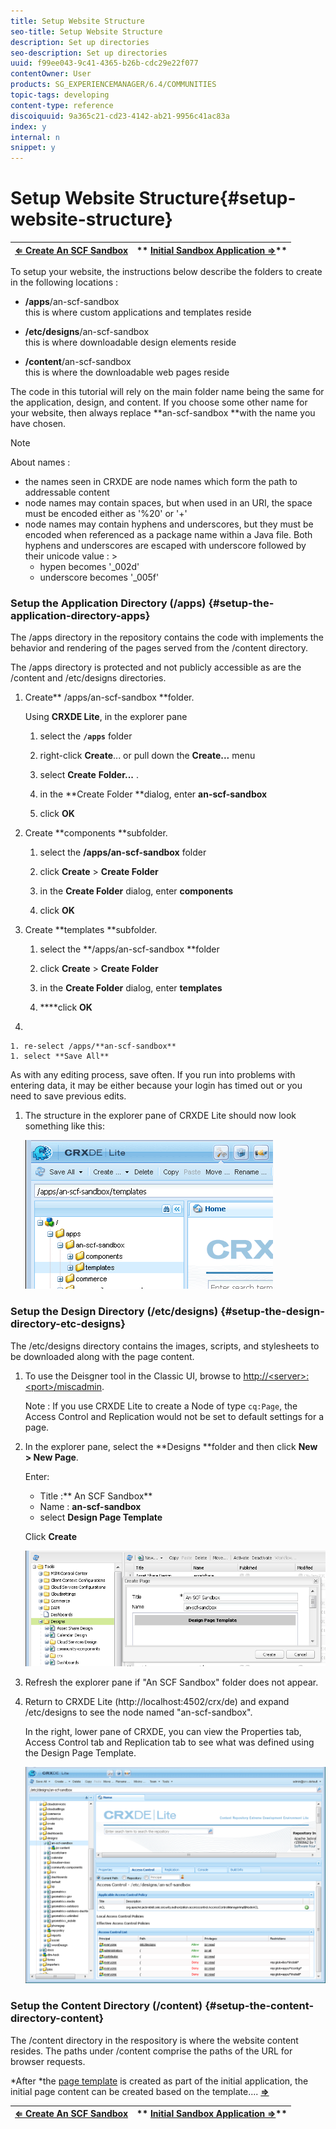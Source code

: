```yaml
---
title: Setup Website Structure
seo-title: Setup Website Structure
description: Set up directories
seo-description: Set up directories
uuid: f99ee043-9c41-4365-b26b-cdc29e22f077
contentOwner: User
products: SG_EXPERIENCEMANAGER/6.4/COMMUNITIES
topic-tags: developing
content-type: reference
discoiquuid: 9a365c21-cd23-4142-ab21-9956c41ac83a
index: y
internal: n
snippet: y
---
```


# Setup Website Structure{#setup-website-structure}

| [**⇐ Create An SCF Sandbox**](../../communities/using/an-scf-sandbox.md) |** [Initial Sandbox Application ⇒](../../communities/using/initial-app.md)** |
|---|---|

To setup your website, the instructions below describe the folders to create in the following locations :

* **/apps**/an-scf-sandbox  
  this is where custom applications and templates reside

* **/etc/designs**/an-scf-sandbox  
  this is where downloadable design elements reside

* **/content**/an-scf-sandbox  
  this is where the downloadable web pages reside

The code in this tutorial will rely on the main folder name being the same for the application, design, and content. If you choose some other name for your website, then always replace **an-scf-sandbox **with the name you have chosen.

>[!NOTE]
>
>About names :
>
>* the names seen in CRXDE are node names which form the path to addressable content
>* node names may contain spaces, but when used in an URI, the space must be encoded either as '%20' or '+'
>* node names may contain hyphens and underscores, but they must be encoded when referenced as a package name within a Java file. Both hyphens and underscores are escaped with underscore followed by their unicode value : >
>    * hypen becomes '_002d'  
>    * underscore becomes '_005f'
>

### Setup the Application Directory (/apps) {#setup-the-application-directory-apps}

The /apps directory in the repository contains the code with implements the behavior and rendering of the pages served from the /content directory.

The /apps directory is protected and not publicly accessible as are the /content and /etc/designs directories.

1. Create** /apps/an-scf-sandbox **folder.

   Using **CRXDE Lite**, in the explorer pane

    1. select the **`/apps`** folder   
    
    1. right-click **Create**... or pull down the **Create...** menu
    
    1. select **Create** **Folder...** .
    
    1. in the **Create Folder **dialog, enter **an-scf-sandbox**
    
    1. click **OK**

1. Create **components **subfolder.

    1. select the **/apps/an-scf-sandbox** folder
    1. click **Create** &gt; **Create Folder**
    
    1. in the **Create Folder** dialog, enter **components**
    
    1. click **OK**

1. Create **templates **subfolder.

    1. select the **/apps/an-scf-sandbox **folder
    1. click **Create** &gt; **Create Folder**
    
    1. in the **Create Folder** dialog, enter **templates**
    
    1. ****click **OK**

1.

    1. re-select /apps/**an-scf-sandbox**
    1. select **Save All**

   As with any editing process, save often. If you run into problems with entering data, it may be either because your login has timed out or you need to save previous edits.

1. The structure in the explorer pane of CRXDE Lite should now look something like this:

   ![](assets/chlimage_1-44.png)

### Setup the Design Directory (/etc/designs) {#setup-the-design-directory-etc-designs}

The /etc/designs directory contains the images, scripts, and stylesheets to be downloaded along with the page content.

1. To use the Deisgner tool in the Classic UI, browse to [http://&lt;server&gt;:&lt;port&gt;/miscadmin](http://localhost:4502/miscadmin).

   Note : If you use CRXDE Lite to create a Node of type `cq:Page`, the Access Control and Replication would not be set to default settings for a page.

1. In the explorer pane, select the **Designs **folder and then click **New &gt; New Page**.

   Enter:

    * Title :** An SCF Sandbox**
    * Name : **an-scf-sandbox**
    * select **Design Page Template**

   Click **Create**

   ![](assets/chlimage_1-45.png)

1. Refresh the explorer pane if "An SCF Sandbox" folder does not appear.  

1. Return to CRXDE Lite (http://localhost:4502/crx/de) and expand /etc/designs to see the node named "an-scf-sandbox".

   In the right, lower pane of CRXDE, you can view the Properties tab, Access Control tab and Replication tab to see what was defined using the Design Page Template.

   ![](assets/chlimage_1-46.png)

### Setup the Content Directory (/content) {#setup-the-content-directory-content}

The /content directory in the respository is where the website content resides. The paths under /content comprise the paths of the URL for browser requests.

*After *the [page template](../../communities/using/initial-app.md#createthepagetemplate) is created as part of the initial application, the initial page content can be created based on the template.... [**⇒**](../../communities/using/initial-app.md)

| [**⇐ Create An SCF Sandbox**](../../communities/using/an-scf-sandbox.md) |** [Initial Sandbox Application ⇒](../../communities/using/initial-app.md)** |
|---|---|

